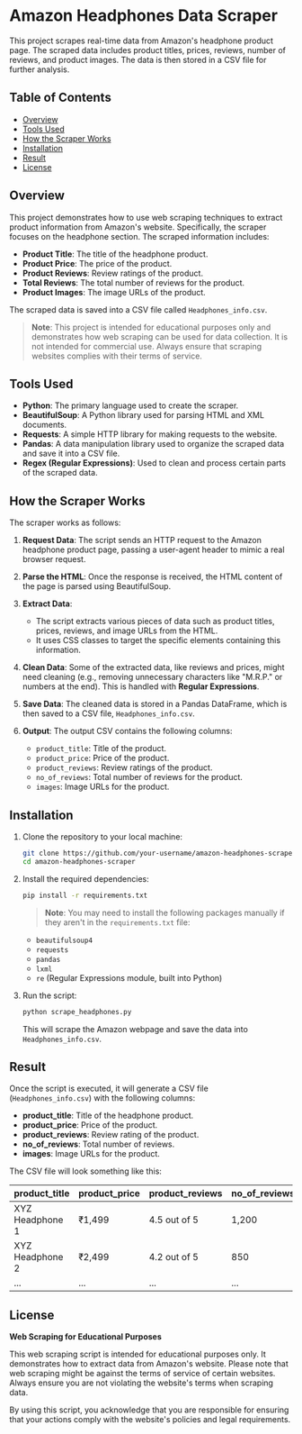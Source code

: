 # Amazon Headphones Data Scraper

This project scrapes real-time data from Amazon's headphone product page. The scraped data includes product titles, prices, reviews, number of reviews, and product images. The data is then stored in a CSV file for further analysis.

## Table of Contents
- [Overview](#overview)
- [Tools Used](#tools-used)
- [How the Scraper Works](#how-the-scraper-works)
- [Installation](#installation)
- [Result](#result)
- [License](#license)

## Overview

This project demonstrates how to use web scraping techniques to extract product information from Amazon's website. Specifically, the scraper focuses on the headphone section. The scraped information includes:

- **Product Title**: The title of the headphone product.
- **Product Price**: The price of the product.
- **Product Reviews**: Review ratings of the product.
- **Total Reviews**: The total number of reviews for the product.
- **Product Images**: The image URLs of the product.

The scraped data is saved into a CSV file called `Headphones_info.csv`.

> **Note**: This project is intended for educational purposes only and demonstrates how web scraping can be used for data collection. It is not intended for commercial use. Always ensure that scraping websites complies with their terms of service.

## Tools Used

- **Python**: The primary language used to create the scraper.
- **BeautifulSoup**: A Python library used for parsing HTML and XML documents.
- **Requests**: A simple HTTP library for making requests to the website.
- **Pandas**: A data manipulation library used to organize the scraped data and save it into a CSV file.
- **Regex (Regular Expressions)**: Used to clean and process certain parts of the scraped data.

## How the Scraper Works

The scraper works as follows:

1. **Request Data**: The script sends an HTTP request to the Amazon headphone product page, passing a user-agent header to mimic a real browser request.
   
2. **Parse the HTML**: Once the response is received, the HTML content of the page is parsed using BeautifulSoup.
   
3. **Extract Data**:
   - The script extracts various pieces of data such as product titles, prices, reviews, and image URLs from the HTML.
   - It uses CSS classes to target the specific elements containing this information.

4. **Clean Data**: Some of the extracted data, like reviews and prices, might need cleaning (e.g., removing unnecessary characters like "M.R.P." or numbers at the end). This is handled with **Regular Expressions**.

5. **Save Data**: The cleaned data is stored in a Pandas DataFrame, which is then saved to a CSV file, `Headphones_info.csv`.

6. **Output**: The output CSV contains the following columns:
   - `product_title`: Title of the product.
   - `product_price`: Price of the product.
   - `product_reviews`: Review ratings of the product.
   - `no_of_reviews`: Total number of reviews for the product.
   - `images`: Image URLs for the product.

## Installation

1. Clone the repository to your local machine:

    ```bash
    git clone https://github.com/your-username/amazon-headphones-scraper.git
    cd amazon-headphones-scraper
    ```

2. Install the required dependencies:

    ```bash
    pip install -r requirements.txt
    ```

    > **Note**: You may need to install the following packages manually if they aren't in the `requirements.txt` file:
    - `beautifulsoup4`
    - `requests`
    - `pandas`
    - `lxml`
    - `re` (Regular Expressions module, built into Python)

3. Run the script:

    ```bash
    python scrape_headphones.py
    ```

    This will scrape the Amazon webpage and save the data into `Headphones_info.csv`.

## Result

Once the script is executed, it will generate a CSV file (`Headphones_info.csv`) with the following columns:

- **product_title**: Title of the headphone product.
- **product_price**: Price of the product.
- **product_reviews**: Review rating of the product.
- **no_of_reviews**: Total number of reviews.
- **images**: Image URLs for the product.

The CSV file will look something like this:

| product_title                | product_price | product_reviews | no_of_reviews | images             |
|------------------------------|---------------|-----------------|---------------|--------------------|
| XYZ Headphone 1               | ₹1,499        | 4.5 out of 5    | 1,200         | `image_url_1.jpg`  |
| XYZ Headphone 2               | ₹2,499        | 4.2 out of 5    | 850           | `image_url_2.jpg`  |
| ...                          | ...           | ...             | ...           | ...                |

## License

**Web Scraping for Educational Purposes**

This web scraping script is intended for educational purposes only. It demonstrates how to extract data from Amazon's website. Please note that web scraping might be against the terms of service of certain websites. Always ensure you are not violating the website's terms when scraping data.

By using this script, you acknowledge that you are responsible for ensuring that your actions comply with the website's policies and legal requirements.


